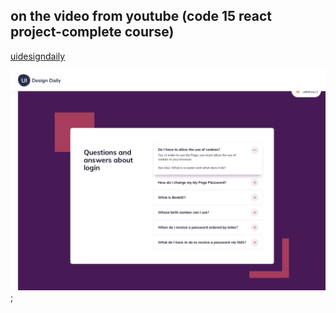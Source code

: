 ## on the video from youtube (code 15 react project-complete course)

[uidesigndaily](https://uidesigndaily.com/posts/sketch-accordion-website-day-1175)

![](./idea.png);
